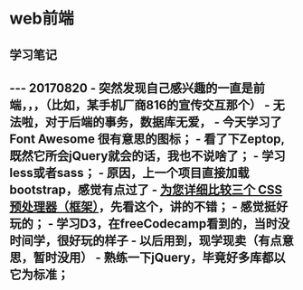 # web前端

##  学习笔记

--- 20170820
    - 突然发现自己感兴趣的一直是前端，，，（比如，某手机厂商816的宣传交互那个）
        - 无法啦，对于后端的事务，数据库无爱，
    - 今天学习了Font Awesome 很有意思的图标；
    - 看了下Zeptop,既然它所会jQuery就会的话，我也不说啥了；
    - 学习less或者sass；
        - 原因，上一个项目直接加载bootstrap，感觉有点过了
        - [为您详细比较三个 CSS 预处理器（框架）](https://www.oschina.net/question/12_44255)，先看这个，讲的不错；
        - 感觉挺好玩的；
    - 学习D3，在freeCodecamp看到的，当时没时间学，很好玩的样子
        - 以后用到，现学现卖（有点意思，暂时没用）
    - 熟练一下jQuery，毕竟好多库都以它为标准；
--- 